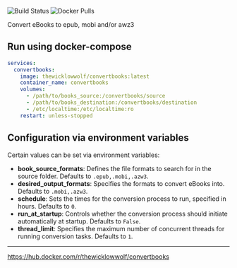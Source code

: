 ![Build Status](https://github.com/TheWicklowWolf/ConvertBooks/actions/workflows/main.yml/badge.svg)
![Docker Pulls](https://img.shields.io/docker/pulls/thewicklowwolf/convertbooks.svg)

Convert eBooks to epub, mobi and/or awz3


## Run using docker-compose

```yaml
services:
  convertbooks:
    image: thewicklowwolf/convertbooks:latest
    container_name: convertbooks
    volumes:
      - /path/to/books_source:/convertbooks/source
      - /path/to/books_destination:/convertbooks/destination
      - /etc/localtime:/etc/localtime:ro
    restart: unless-stopped
```

## Configuration via environment variables

Certain values can be set via environment variables:

* __book_source_formats__: Defines the file formats to search for in the source folder. Defaults to `.epub,.mobi,.azw3`.
* __desired_output_formats__: Specifies the formats to convert eBooks into. Defaults to `.mobi,.azw3`.
* __schedule__: Sets the times for the conversion process to run, specified in hours. Defaults to `0`.
* __run_at_startup__: Controls whether the conversion process should initiate automatically at startup. Defaults to `False`.
* __thread_limit__: Specifies the maximum number of concurrent threads for running conversion tasks. Defaults to `1`.

---

https://hub.docker.com/r/thewicklowwolf/convertbooks
